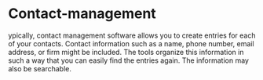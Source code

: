# Contact-management
ypically, contact management software allows you to create entries for each of your contacts. Contact information such as a name, phone number, email address, or firm might be included. The tools organize this information in such a way that you can easily find the entries again. The information may also be searchable.
